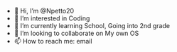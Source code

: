 - 👋 Hi, I’m @Npetto20
- 👀 I’m interested in Coding
- 🌱 I’m currently learning School, Going into 2nd grade
- 💞️ I’m looking to collaborate on My own OS
- 📫 How to reach me: email

<!---
Npetto20/Npetto20 is a ✨ special ✨ repository because its `README.md` (this file) appears on your GitHub profile.
You can click the Preview link to take a look at your changes.
--->

